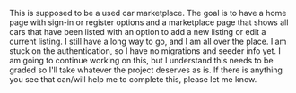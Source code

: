 This is supposed to be a used car marketplace. The goal is to have a home page with sign-in or register options and a marketplace page that shows all cars that have been listed with an option to add a new listing or edit a current listing. I still have a long way to go, and I am all over the place. I am stuck on the authentication, so I have no migrations and seeder info yet. I am going to continue working on this, but I understand this needs to be graded so I'll take whatever the project deserves as is. If there is anything you see that can/will help me to complete this, please let me know.